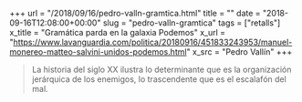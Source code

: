 +++
url = "/2018/09/16/pedro-valln-gramtica.html"
title = ""
date = "2018-09-16T12:08:00+00:00"
slug = "pedro-valln-gramtica"
tags = ["retalls"]
x_title = "Gramática parda en la galaxia Podemos"
x_url = "https://www.lavanguardia.com/politica/20180916/451833243953/manuel-monereo-matteo-salvini-unidos-podemos.html"
x_src = "Pedro Vallín"
+++

> La historia del siglo XX ilustra lo determinante que es la organización jerárquica de los enemigos, lo trascendente que es el escalafón del mal.
